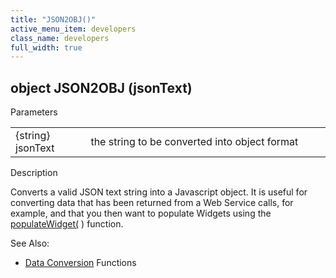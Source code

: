```yaml
---
title: "JSON2OBJ()"
active_menu_item: developers
class_name: developers
full_width: true
---
```



## object JSON2OBJ (jsonText)

Parameters

<table>
<tr>
<td width="105">
{string} jsonText

</td>
<td width="18">
</td>
<td width="757">
the string to be converted into object format

</td>
</tr>
</table>

Description

Converts a valid JSON text string into a Javascript object. It is useful for converting data that has been returned from a Web Service calls, for example, and that you then want to populate Widgets using the [populateWidget(](../widget-data-state-manipulation/populatewidget()/index.htm) ) function.

See Also:

 - [Data Conversion](index.htm) Functions

